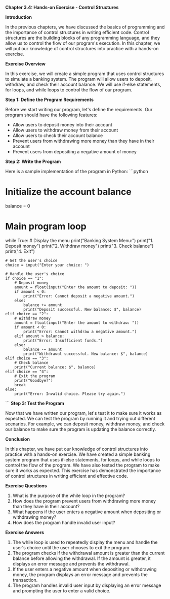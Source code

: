 <p><strong>Chapter 3.4: Hands-on Exercise - Control Structures</strong></p>

<p><strong>Introduction</strong></p>

<p>In the previous chapters, we have discussed the basics of programming and the importance of control structures in writing efficient code. Control structures are the building blocks of any programming language, and they allow us to control the flow of our program's execution. In this chapter, we will put our knowledge of control structures into practice with a hands-on exercise.</p>

<p><strong>Exercise Overview</strong></p>

<p>In this exercise, we will create a simple program that uses control structures to simulate a banking system. The program will allow users to deposit, withdraw, and check their account balance. We will use if-else statements, for loops, and while loops to control the flow of our program.</p>

<p><strong>Step 1: Define the Program Requirements</strong></p>

<p>Before we start writing our program, let's define the requirements. Our program should have the following features:</p>

<ul>
<li>Allow users to deposit money into their account</li>
<li>Allow users to withdraw money from their account</li>
<li>Allow users to check their account balance</li>
<li>Prevent users from withdrawing more money than they have in their account</li>
<li>Prevent users from depositing a negative amount of money</li>
</ul>

<p><strong>Step 2: Write the Program</strong></p>

<p>Here is a sample implementation of the program in Python:
```python</p>

<h1>Initialize the account balance</h1>

<p>balance = 0</p>

<h1>Main program loop</h1>

<p>while True:
    # Display the menu
    print("Banking System Menu:")
    print("1. Deposit money")
    print("2. Withdraw money")
    print("3. Check balance")
    print("4. Exit")</p>

<pre><code># Get the user's choice
choice = input("Enter your choice: ")

# Handle the user's choice
if choice == "1":
    # Deposit money
    amount = float(input("Enter the amount to deposit: "))
    if amount &lt; 0:
        print("Error: Cannot deposit a negative amount.")
    else:
        balance += amount
        print("Deposit successful. New balance: $", balance)
elif choice == "2":
    # Withdraw money
    amount = float(input("Enter the amount to withdraw: "))
    if amount &lt; 0:
        print("Error: Cannot withdraw a negative amount.")
    elif amount &gt; balance:
        print("Error: Insufficient funds.")
    else:
        balance -= amount
        print("Withdrawal successful. New balance: $", balance)
elif choice == "3":
    # Check balance
    print("Current balance: $", balance)
elif choice == "4":
    # Exit the program
    print("Goodbye!")
    break
else:
    print("Error: Invalid choice. Please try again.")
</code></pre>

<p>```
<strong>Step 3: Test the Program</strong></p>

<p>Now that we have written our program, let's test it to make sure it works as expected. We can test the program by running it and trying out different scenarios. For example, we can deposit money, withdraw money, and check our balance to make sure the program is updating the balance correctly.</p>

<p><strong>Conclusion</strong></p>

<p>In this chapter, we have put our knowledge of control structures into practice with a hands-on exercise. We have created a simple banking system program that uses if-else statements, for loops, and while loops to control the flow of the program. We have also tested the program to make sure it works as expected. This exercise has demonstrated the importance of control structures in writing efficient and effective code.</p>

<p><strong>Exercise Questions</strong></p>

<ol>
<li>What is the purpose of the while loop in the program?</li>
<li>How does the program prevent users from withdrawing more money than they have in their account?</li>
<li>What happens if the user enters a negative amount when depositing or withdrawing money?</li>
<li>How does the program handle invalid user input?</li>
</ol>

<p><strong>Exercise Answers</strong></p>

<ol>
<li>The while loop is used to repeatedly display the menu and handle the user's choice until the user chooses to exit the program.</li>
<li>The program checks if the withdrawal amount is greater than the current balance before allowing the withdrawal. If the amount is greater, it displays an error message and prevents the withdrawal.</li>
<li>If the user enters a negative amount when depositing or withdrawing money, the program displays an error message and prevents the transaction.</li>
<li>The program handles invalid user input by displaying an error message and prompting the user to enter a valid choice.</li>
</ol>
